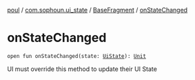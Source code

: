 [poul](../../index.md) / [com.sophoun.ui_state](../index.md) / [BaseFragment](index.md) / [onStateChanged](./on-state-changed.md)

# onStateChanged

`open fun onStateChanged(state: `[`UiState`](../../com.sophoun.ui_state.state/-ui-state/index.md)`): `[`Unit`](https://kotlinlang.org/api/latest/jvm/stdlib/kotlin/-unit/index.html)

UI must override this method to update their
UI State

